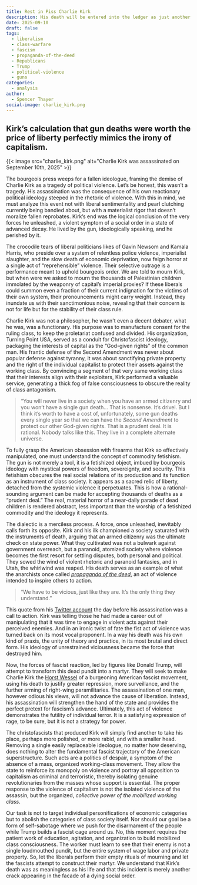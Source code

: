 ```yaml
---
title: Rest in Piss Charlie Kirk
description: His death will be entered into the ledger as just another cost of doing business.
date: 2025-09-10
draft: false
tags:
  - liberalism
  - class-warfare
  - fascism
  - propaganda-of-the-deed
  - Republicans
  - Trump
  - political-violence
  - guns
categories:
  - analysis
author:
  - Spencer Thayer
social-image: charlie_kirk.png
---
```

##  Kirk’s calculation that gun deaths were worth the price of liberty perfectly mimics the irony of capitalism. 

{{< image src="charlie_kirk.png" alt="Charlie Kirk was assassinated on September 10th, 2025" >}}

The bourgeois press weeps for a fallen ideologue, framing the demise of Charlie Kirk as a tragedy of political violence. Let’s be honest, this wasn’t a tragedy. His assassination was the consequence of his own reactionary political ideology steeped in the rhetoric of violence. With this in mind, we must analyze this event not with liberal sentimentality and pearl clutching currently being bandied about, but with a materialist rigor that doesn’t moralize fallen reprobates. Kirk’s end was the logical conclusion of the very forces he unleashed, a violent symptom of a social order in a state of advanced decay. He lived by the gun, ideologically speaking, and he perished by it.

The crocodile tears of liberal politicians likes of Gavin Newsom and Kamala Harris, who preside over a system of relentless police violence, imperialist slaughter, and the slow death of economic deprivation, now feign horror at a single act of “reprehensible” violence. Their selective outrage is a performance meant to uphold bourgeois order. We are told to mourn Kirk, but when were we asked to mourn the thousands of Palestinian children immolated by the weaponry of capital’s imperial proxies? If these liberals could summon even a fraction of their current indignation for the victims of their own system, their pronouncements might carry weight. Instead, they inundate us with their sanctimonious noise, revealing that their concern is not for life but for the stability of their class rule.

Charlie Kirk was not a philosopher, he wasn't even a decent debater, what he was, was a functionary. His purpose was to manufacture consent for the ruling class, to keep the proletariat confused and divided. His organization, Turning Point USA, served as a conduit for Christofascist ideology, packaging the interests of capital as the “God-given rights” of the common man. His frantic defense of the Second Amendment was never about popular defense against tyranny, it was about sanctifying private property and the right of the individual capitalist to protect their assets against the working class. By convincing a segment of that very same working class that their interests align with their exploiters, Kirk performed a valuable service, generating a thick fog of false consciousness to obscure the reality of class antagonism.

> “You will never live in a society when you have an armed citizenry and you won’t have a single gun death… That is nonsense. It’s drivel. But I think it’s worth to have a cost of, unfortunately, some gun deaths every single year so that we can have the _Second Amendment_ to protect our other God-given rights. That is a prudent deal. It is rational. Nobody talks like this. They live in a complete alternate universe.

To fully grasp the American obsession with firearms that Kirk so effectively manipulated, one must understand the concept of commodity fetishism. The gun is not merely a tool, it is a fetishized object, imbued by bourgeois ideology with mystical powers of freedom, sovereignty, and security. This fetishism obscures the real social relations of its production and its function as an instrument of class society. It appears as a sacred relic of liberty, detached from the systemic violence it perpetuates. This is how a rational-sounding argument can be made for accepting thousands of deaths as a “prudent deal.” The real, material horror of a near-daily parade of dead children is rendered abstract, less important than the worship of a fetishized commodity and the ideology it represents.

The dialectic is a merciless process. A force, once unleashed, inevitably calls forth its opposite. Kirk and his ilk championed a society saturated with the instruments of death, arguing that an armed citizenry was the ultimate check on state power. What they cultivated was not a bulwark against government overreach, but a paranoid, atomized society where violence becomes the first resort for settling disputes, both personal and political. They sowed the wind of violent rhetoric and paranoid fantasies, and in Utah, the whirlwind was reaped. His death serves as an example of what the anarchists once called [_propaganda of the deed_](https://theanarchistlibrary.org/category/topic/propaganda-of-the-deed), an act of violence intended to inspire others to action.   
> “We have to be vicious, just like they are. It’s the only thing they understand.”

This quote from his [Twitter account](https://x.com/charliekirk11/status/1965458939644109294) the day before his assassination was a call to action. Kirk was telling those he had made a career out of manipulating that it was time to engage in violent acts against their perceived enemies. And in an ironic twist of fate the fist act of violence was turned back on its most vocal proponent. In a way his death was his own kind of praxis, the unity of theory and practice, in its most brutal and direct form. His ideology of unrestrained viciousness became the force that destroyed him.

Now, the forces of fascist reaction, led by figures like Donald Trump, will attempt to transform this dead pundit into a martyr. They will seek to make Charlie Kirk the [Horst Wessel](https://theanarchistlibrary.org/library/albert-meltzer-anarchist-activity-in-nazi-germany) of a burgeoning American fascist movement, using his death to justify greater repression, more surveillance, and the further arming of right-wing paramilitaries. The assassination of one man, however odious his views, will not advance the cause of liberation. Instead, his assassination will strengthen the hand of the state and provides the perfect pretext for fascism’s advance. Ultimately, this act of violence demonstrates the futility of individual terror. It is a satisfying expression of rage, to be sure, but it is not a strategy for power.

The christofascists that produced Kirk will simply find another to take his place, perhaps more polished, or more rabid, and with a smaller head. Removing a single easily replaceable ideologue, no matter how deserving, does nothing to alter the fundamental fascist trajectory of the American superstructure. Such acts are a politics of despair, a symptom of the absence of a mass, organized working-class movement. They allow the state to reinforce its monopoly on violence and portray all opposition to capitalism as criminal and terroristic, thereby isolating genuine revolutionaries from the masses whose support is essential. The proper response to the violence of capitalism is not the isolated violence of the assassin, but the organized, _collective power of the mobilized working class_.

Our task is not to target individual personifications of economic categories but to abolish the categories of class society itself. Nor should our goal be a form of self-sabotage where we push for the disarmament of the people while Trump builds a fascist cage around us. No, this moment requires the patient work of education, agitation, and organization to build mobilized class consciousness. The worker must learn to see that their enemy is not a single loudmouthed pundit, but the entire system of wage labor and private property. So, let the liberals perform their empty rituals of mourning and let the fascists attempt to construct their martyr. We understand that Kirk’s death was as meaningless as his life and that this incident is merely another crack appearing in the facade of a dying social order.